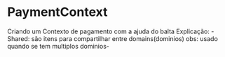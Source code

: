 # PaymentContext
Criando um Contexto de pagamento com a ajuda do balta
Explicação:
-Shared: são itens para compartilhar entre domains(dominios) obs: usado quando se tem multiplos dominios-
